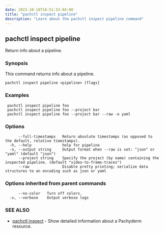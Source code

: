 ```yaml
---
date: 2023-10-18T16:51:53-04:00
title: "pachctl inspect pipeline"
description: "Learn about the pachctl inspect pipeline command"
---
```


## pachctl inspect pipeline

Return info about a pipeline.

### Synopsis

This command returns info about a pipeline.

```
pachctl inspect pipeline <pipeline> [flags]
```

### Examples

```
 pachctl inspect pipeline foo 
 pachctl inspect pipeline foo --project bar 
 pachctl inspect pipeline foo --project bar --raw -o yaml 

```

### Options

```
      --full-timestamps   Return absolute timestamps (as opposed to the default, relative timestamps).
  -h, --help              help for pipeline
  -o, --output string     Output format when --raw is set: "json" or "yaml" (default "json")
      --project string    Specify the project (by name) containing the inspected pipeline. (default "video-to-frame-traces")
      --raw               Disable pretty printing; serialize data structures to an encoding such as json or yaml
```

### Options inherited from parent commands

```
      --no-color   Turn off colors.
  -v, --verbose    Output verbose logs
```

### SEE ALSO

* [pachctl inspect](../pachctl_inspect)	 - Show detailed information about a Pachyderm resource.

